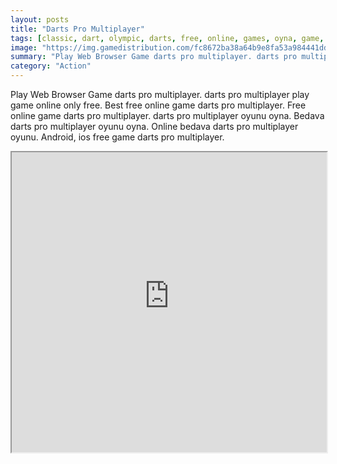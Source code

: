 ```yaml
---
layout: posts
title: "Darts Pro Multiplayer"
tags: [classic, dart, olympic, darts, free, online, games, oyna, game, free, games, play, play, games]
image: "https://img.gamedistribution.com/fc8672ba38a64b9e8fa53a984441ddb2-512x340.jpeg"
summary: "Play Web Browser Game darts pro multiplayer. darts pro multiplayer play game online only free. Best free online game darts pro multiplayer. Free online game darts pro multiplayer. darts pro multiplayer oyunu oyna. Bedava darts pro multiplayer oyunu oyna. Online bedava darts pro multiplayer oyunu. Android, ios free game darts pro multiplayer."
category: "Action"
---
```


Play Web Browser Game darts pro multiplayer. darts pro multiplayer play game online only free. Best free online game darts pro multiplayer. Free online game darts pro multiplayer. darts pro multiplayer oyunu oyna. Bedava darts pro multiplayer oyunu oyna. Online bedava darts pro multiplayer oyunu. Android, ios free game darts pro multiplayer.

<iframe width="100%" height="480px;" src="https://html5.gamedistribution.com/fc8672ba38a64b9e8fa53a984441ddb2/"></iframe>